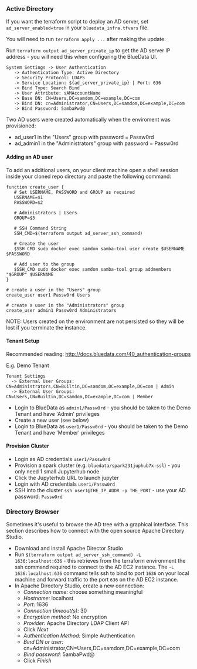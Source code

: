 ### Active Directory

If you want the terraform script to deploy an AD server, set `ad_server_enabled=true` in your `bluedata_infra.tfvars` file.

You will need to run `terraform apply ...` after making the update.  

Run `terraform output ad_server_private_ip` to get the AD server IP address - you will need this when configuring the BlueData UI.

```
System Settings -> User Authentication
   -> Authentication Type: Active Directory
   -> Security Protocol: LDAPS
   -> Service Location: ${ad_server_private_ip} | Port: 636
   -> Bind Type: Search Bind
   -> User Attribute: sAMAccountName
   -> Base DN: CN=Users,DC=samdom,DC=example,DC=com
   -> Bind DN: cn=Administrator,CN=Users,DC=samdom,DC=example,DC=com
   -> Bind Password: 5ambaPwd@
```

Two AD users were created automatically when the enviroment was provisioned:

- ad_user1 in the "Users" group with password = Passw0rd
- ad_admin1 in the "Administrators" group with password = Passw0rd

#### Adding an AD user

To add an additional users, on your client machine open a shell session inside your cloned repo directory and paste the following command:

```
function create_user {
   # Set USERNAME, PASSWORD and GROUP as required
   USERNAME=$1
   PASSWORD=$2

   # Administrators | Users
   GROUP=$3

   # SSH Command String
   SSH_CMD=$(terraform output ad_server_ssh_command)

   # Create the user
   $SSH_CMD sudo docker exec samdom samba-tool user create $USERNAME $PASSWORD

   # Add user to the group
   $SSH_CMD sudo docker exec samdom samba-tool group addmembers "$GROUP" $USERNAME
}

# create a user in the "Users" group
create_user user1 Passw0rd Users

# create a user in the "Administrators" group
create_user admin1 Passw0rd Administrators
```

NOTE: Users created on the environment are not persisted so they will be lost if you terminate the instance.

#### Tenant Setup

Recommended reading: http://docs.bluedata.com/40_authentication-groups

E.g. Demo Tenant 

```
Tenant Settings
  -> External User Groups: CN=Administrators,CN=Builtin,DC=samdom,DC=example,DC=com | Admin
  -> External User Groups: CN=Users,CN=Builtin,DC=samdom,DC=example,DC=com | Member
```

- Login to BlueData as `admin1/Passw0rd` - you should be taken to the Demo Tenant and have 'Admin' privileges
- Create a new user (see below)
- Login to BlueData as `user1/Passw0rd` - you should be taken to the Demo Tenant and have 'Member' privileges

#### Provision Cluster

- Login as AD credentials `user1/Passw0rd`
- Provision a spark cluster (e.g. `bluedata/spark231juphub7x-ssl`) - you only need 1 small Jupyterhub node
- Click the Jupyterhub URL to launch jupyter
- Login with AD credentials `user1/Passw0rd`
- SSH into the cluster `ssh user1@THE_IP_ADDR -p THE_PORT` - use your AD password: `Passw0rd`

### Directory Browser

Sometimes it's useful to browse the AD tree with a graphical interface.  This section describes how to connect with the open source Apache Directory Studio.

- Download and install Apache Director Studio
- Run `$(terraform output ad_server_ssh_command) -L 1636:localhost:636` - this retrieves from the terraform environment the ssh command required to connect to the AD EC2 instance.  The `-L 1636:localhost:636` command tells ssh to bind to port `1636` on your local machine and forward traffic to the port `636` on the AD EC2 instance. 
- In Apache Directory Studio, create a new connection:
  - *Connection name:* choose something meaningful
  - *Hostname:* localhost
  - *Port:* 1636
  - *Connection timeout(s):* 30
  - *Encryption method:* No encryption
  - *Provider:* Apache Directory LDAP Client API
  - Click *Next*
  - *Authentication Method:* Simple Authentication
  - *Bind DN or user:* cn=Administrator,CN=Users,DC=samdom,DC=example,DC=com
  - *Bind password:* 5ambaPwd@
  - Click *Finish*